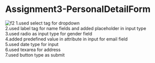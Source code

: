 # Assignment3-PersonalDetailForm
![f2](https://github.com/yadnika10/Assignment3-PersonalDetailForm/assets/122971264/d0d95c05-e76b-48b9-aa59-7ebc25f7a246)
1.used select tag for dropdown<br>
2.used label tag for name fields and added placeholder in input type<br>
3.used radio as input type for gender field<br>
4.added predefined value in attribute in input for email field<br>
5.used date type for input<br>
6.used texarea for address<br>
7.used button type as submit<br>
